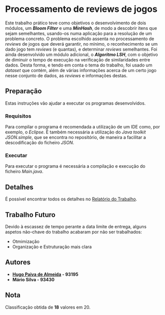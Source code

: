 
# Processamento de reviews de jogos

Este trabalho prático teve como objetivos o desenvolvimento de dois módulos, um ***Bloom Filter*** e uma ***MinHash***, de modo a descobrir itens que sejam semelhantes, usando-os numa aplicação para a resolução de um problema concreto. O problema escolhido assenta no processamento de *reviews* de jogos que deverá garantir, no mínimo, o reconhecimento se um dado jogo tem *reviews* (e quantas), e determinar *reviews* semelhantes. Foi ainda desenvolvido um módulo adicional, o ***Algoritmo LSH***, com o objetivo de diminuir o tempo de execução na verificação de similaridades entre dados. Desta forma, e tendo em conta o tema do trabalho, foi usado um *dataset* que contém, além de várias informações acerca de um certo jogo nesse conjunto de dados, as *reviews* e informações destas.

##  Preparação
Estas instruções vão ajudar a executar os programas desenvolvidos.

### Requisitos
Para compilar o programa é recomendada a utilização de um IDE como, por exemplo, o *Eclipse*. É também necessária a utilização do *Java toolkit* *JSON.simple*, que se encontra no repositório, de maneira a facilitar a descodificação do ficheiro *JSON*. 

### Executar
Para executar o programa é necessária a compilação e execução do ficheiro *Main.java*.

## Detalhes

É possível encontrar todos os detalhes no [Relatório do Trabalho](relatorio.pdf).


## Trabalho Futuro

Devido à escassez de tempo perante a data limite de entrega, alguns aspetos não-chave do trabalho acabaram por não ser trabalhados:

- Otmimização 
- Organização e Estruturação mais clara


## Autores

 - **[Hugo Paiva de Almeida](https://github.com/hugofpaiva) - 93195**
 - **Mário Silva - 93430**
 
 ## Nota
Classificação obtida de **18** valores em 20.





